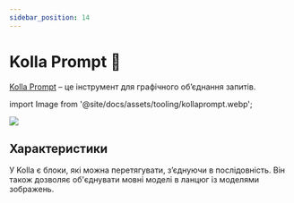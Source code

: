 ```yaml
---
sidebar_position: 14
---
```


# Kolla Prompt 🚧

[Kolla Prompt](https://kollaprompt.com) – це інструмент для графічного об’єднання запитів.

import Image from '@site/docs/assets/tooling/kollaprompt.webp';

<div style={{textAlign: 'center'}}>
  <img src={Image} style={{width: "750px"}}/>
</div>

## Характеристики

У Kolla є блоки, які можна перетягувати, з’єднуючи в послідовність. Він також дозволяє об'єднувати мовні моделі в ланцюг із моделями зображень.